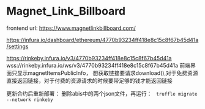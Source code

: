 # Magnet_Link_Billboard

frontend url: https://www.magnetlinkbillboard.com/

https://infura.io/dashboard/ethereum/4770b93234ff418e8c15c8f67b45d41a/settings


https://rinkeby.infura.io/v3/4770b93234ff418e8c15c8f67b45d41a
wss://rinkeby.infura.io/ws/v3/4770b93234ff418e8c15c8f67b45d41a
前端界面只显示magnetItemsPublicInfo，
想获取链接要请求download(),对于免费资源直接返回链接，对于付费的资源请求的时候要带足够的钱才能返回链接

更新合约后重新部署：
    删除abis中的两个json文件，再运行：
   ` truffle migrate --network rinkeby`